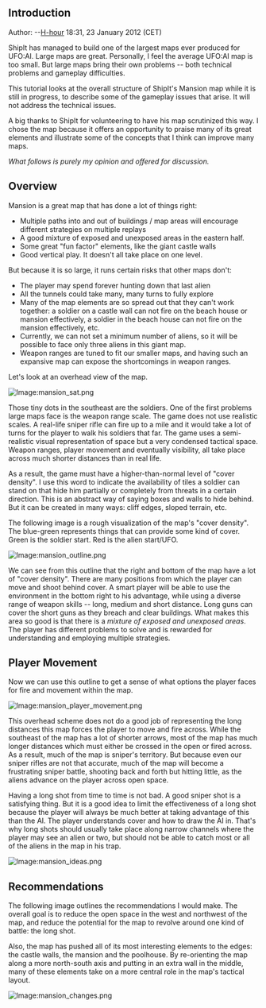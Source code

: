 ## Introduction

Author: --[H-hour](User:H-hour "wikilink") 18:31, 23 January 2012 (CET)

ShipIt has managed to build one of the largest maps ever produced for
UFO:AI. Large maps are great. Personally, I feel the average UFO:AI map
is too small. But large maps bring their own problems -- both technical
problems and gameplay difficulties.

This tutorial looks at the overall structure of ShipIt's Mansion map
while it is still in progress, to describe some of the gameplay issues
that arise. It will not address the technical issues.

A big thanks to ShipIt for volunteering to have his map scrutinized this
way. I chose the map because it offers an opportunity to praise many of
its great elements and illustrate some of the concepts that I think can
improve many maps.

*What follows is purely my opinion and offered for discussion.*

## Overview

Mansion is a great map that has done a lot of things right:

- Multiple paths into and out of buildings / map areas will encourage
  different strategies on multiple replays
- A good mixture of exposed and unexposed areas in the eastern half.
- Some great "fun factor" elements, like the giant castle walls
- Good vertical play. It doesn't all take place on one level.

But because it is so large, it runs certain risks that other maps don't:

- The player may spend forever hunting down that last alien
- All the tunnels could take many, many turns to fully explore
- Many of the map elements are so spread out that they can't work
  together: a soldier on a castle wall can not fire on the beach house
  or mansion effectively, a soldier in the beach house can not fire on
  the mansion effectively, etc.
- Currently, we can not set a minimum number of aliens, so it will be
  possible to face only three aliens in this giant map.
- Weapon ranges are tuned to fit our smaller maps, and having such an
  expansive map can expose the shortcomings in weapon ranges.

Let's look at an overhead view of the map.

![Image:mansion_sat.png](mansion_sat.png "Image:mansion_sat.png")

Those tiny dots in the southeast are the soldiers. One of the first
problems large maps face is the weapon range scale. The game does not
use realistic scales. A real-life sniper rifle can fire up to a mile and
it would take a lot of turns for the player to walk his soldiers that
far. The game uses a semi-realistic visual representation of space but a
very condensed tactical space. Weapon ranges, player movement and
eventually visibility, all take place across much shorter distances than
in real life.

As a result, the game must have a higher-than-normal level of "cover
density". I use this word to indicate the availability of tiles a
soldier can stand on that hide him partially or completely from threats
in a certain direction. This is an abstract way of saying boxes and
walls to hide behind. But it can be created in many ways: cliff edges,
sloped terrain, etc.

The following image is a rough visualization of the map's "cover
density". The blue-green represents things that can provide some kind of
cover. Green is the soldier start. Red is the alien start/UFO.

![Image:mansion_outline.png](mansion_outline.png "Image:mansion_outline.png")

We can see from this outline that the right and bottom of the map have a
lot of "cover density". There are many positions from which the player
can move and shoot behind cover. A smart player will be able to use the
environment in the bottom right to his advantage, while using a diverse
range of weapon skills -- long, medium and short distance. Long guns can
cover the short guns as they breach and clear buildings. What makes this
area so good is that there is a *mixture of exposed and unexposed
areas*. The player has different problems to solve and is rewarded for
understanding and employing multiple strategies.

## Player Movement

Now we can use this outline to get a sense of what options the player
faces for fire and movement within the map.

![Image:mansion_player_movement.png](mansion_player_movement.png "Image:mansion_player_movement.png")

This overhead scheme does not do a good job of representing the long
distances this map forces the player to move and fire across. While the
southeast of the map has a lot of shorter arrows, most of the map has
much longer distances which must either be crossed in the open or fired
across. As a result, much of the map is sniper's territory. But because
even our sniper rifles are not that accurate, much of the map will
become a frustrating sniper battle, shooting back and forth but hitting
little, as the aliens advance on the player across open space.

Having a long shot from time to time is not bad. A good sniper shot is a
satisfying thing. But it is a good idea to limit the effectiveness of a
long shot because the player will always be much better at taking
advantage of this than the AI. The player understands cover and how to
draw the AI in. That's why long shots should usually take place along
narrow channels where the player may see an alien or two, but should not
be able to catch most or all of the aliens in the map in his trap.

![Image:mansion_ideas.png](mansion_ideas.png "Image:mansion_ideas.png")

## Recommendations

The following image outlines the recommendations I would make. The
overall goal is to reduce the open space in the west and northwest of
the map, and reduce the potential for the map to revolve around one kind
of battle: the long shot.

Also, the map has pushed all of its most interesting elements to the
edges: the castle walls, the mansion and the poolhouse. By re-orienting
the map along a more north-south axis and putting in an extra wall in
the middle, many of these elements take on a more central role in the
map's tactical layout.

![Image:mansion_changes.png](mansion_changes.png "Image:mansion_changes.png")